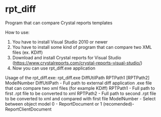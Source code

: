 # rpt_diff
Program that can compare Crystal reports templates

How to use:
1. You have to install Visual Studio 2010 or newer
2. You have to install some kind of program that can compare two XML files (ex. KDiff)
3. Download and install Crystal reports for Visual Studio (https://www.crystalreports.com/crystal-reports-visual-studio/)
4. Now you can use rpt_diff.exe application 

Usage of the rpt_diff.exe:
  rpt_diff.exe DiffUtilPath RPTPath1 [RPTPath2] ModelNumber
    DiffUtilPath - Full path to external diff application .exe file that can compare two xml files (for example KDiff)
    RPTPath1 - Full path to first .rpt file to be converted to xml
    RPTPath2 - Full path to second .rpt file to be converted to xml and compared with first file
    ModelNumber - Select between object model 0 - ReportDocument or 1 (recomended)- ReportClientDocument 
